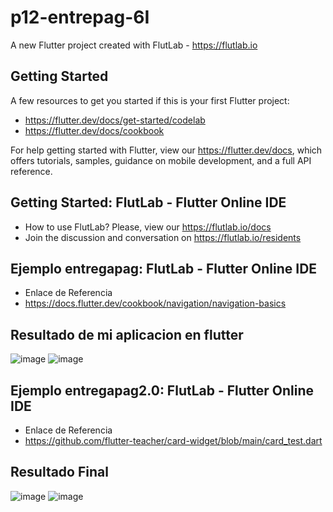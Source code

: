 # p12-entrepag-6I

A new Flutter project created with FlutLab - https://flutlab.io

## Getting Started

A few resources to get you started if this is your first Flutter project:

- https://flutter.dev/docs/get-started/codelab
- https://flutter.dev/docs/cookbook

For help getting started with Flutter, view our
https://flutter.dev/docs, which offers tutorials,
samples, guidance on mobile development, and a full API reference.

## Getting Started: FlutLab - Flutter Online IDE

- How to use FlutLab? Please, view our https://flutlab.io/docs
- Join the discussion and conversation on https://flutlab.io/residents

## Ejemplo entregapag: FlutLab - Flutter Online IDE

- Enlace de Referencia
- https://docs.flutter.dev/cookbook/navigation/navigation-basics

## Resultado de mi aplicacion en flutter

![image](https://github.com/MorenoIA128/p12-entregapag6I/assets/143743685/aef86c7b-061a-4c84-9561-820f12ef177a)
![image](https://github.com/MorenoIA128/p12-entregapag6I/assets/143743685/157c911c-1c84-484e-b504-0563be82a455)

## Ejemplo entregapag2.0: FlutLab - Flutter Online IDE

- Enlace de Referencia
- https://github.com/flutter-teacher/card-widget/blob/main/card_test.dart

## Resultado Final
![image](https://github.com/MorenoIA128/p12-entregapag6I/assets/143743685/ee1e2596-b95c-4b75-877a-65e410c9ef29)
 ![image](https://github.com/MorenoIA128/p12-entregapag6I/assets/143743685/d41a7366-901f-4cbf-a6db-7f3d5f2c86b4)



